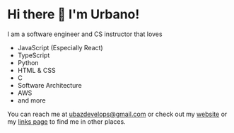 # Hi there 👋 I'm Urbano!

I am a software engineer and CS instructor that loves
- JavaScript (Especially React)
- TypeScript
- Python
- HTML & CSS
- C
- Software Architecture
- AWS
- and more

You can reach me at ubazdevelops@gmail.com or check out my [website](https://urbanobaz.com) or my [links page](https://urbanobaz.com/links) to find me in other places.

<!--
**urbanobaz/urbanobaz** is a ✨ _special_ ✨ repository because its `README.md` (this file) appears on your GitHub profile.

Here are some ideas to get you started:

- 🔭 I’m currently working on ...
- 🌱 I’m currently learning ...
- 👯 I’m looking to collaborate on ...
- 🤔 I’m looking for help with ...
- 💬 Ask me about ...
- 📫 How to reach me: ...
- 😄 Pronouns: ...
- ⚡ Fun fact: ...
-->
